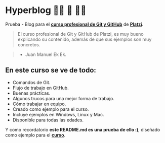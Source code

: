 # Hyperblog  👨‍💻 👾 👨‍💻 
Prueba - Blog para el [**curso profesional de Git y GitHub**](https://platzi.com/cursos/git-github/ "curso profesional de Git y GitHub") de [**Platzi**](https://platzi.com/ "Platzi").
>El curso profesional de Git y GitHub de Platzi, es muy bueno explicando su contenido, además de que sus ejemplos son muy concretos.

> -  Juan Manuel Ek Ek.

## En este curso se ve de todo:

* Comandos de Git.
* Flujo de trabajo en GitHub.
* Buenas prácticas.
* Algunos trucos para una mejor forma de trabajo.
* Cómo trabajar en equipo.
* Creado como ejemplo para el curso.
* Incluye ejemplos en Windows, Linux y Mac.
* Disponible para todas las edades.

Y como recordatorio **este README.md es una prueba de ello :)**, diseñado como ejemplo para el [**curso**](https://platzi.com/cursos/git-github/ "curso").
